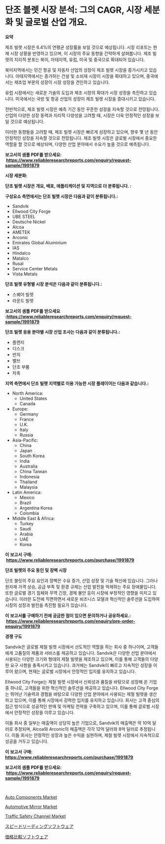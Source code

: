 <p><h1>단조 블렛 시장 분석: 그의 CAGR, 시장 세분화 및 글로벌 산업 개요.</h1></p><p><strong>요약</strong></p>
<p><p>제조 빌렛 시장은 6.4%의 연평균 성장률을 보일 것으로 예상됩니다. 시장 리포트는 현재 시장 상황을 반영하고 있으며, 이 시장의 주요 동향을 간략하게 살펴봅니다. 제조 빌렛의 지리적 분포는 북미, 아태지역, 유럽, 미국 및 중국으로 확대되어 있습니다.</p><p>북미지역에서는 민간 항공 및 자동차 산업의 성장이 제조 빌렛 시장을 증가시키고 있습니다. 아태지역에서는 증가하는 건설 및 소비재 시장이 시장을 확대하고 있으며, 중국에서는 제조업 부문의 성장이 시장 성장을 견인하고 있습니다.</p><p>유럽 시장에서는 새로운 기술의 도입과 제조 시장의 확대가 시장 성장을 촉진하고 있습니다. 미국에서는 국방 및 항공 산업의 성장이 제조 빌렛 시장을 증대시키고 있습니다.</p><p>전반적으로, 제조 빌렛 시장은 예측 기간 동안 꾸준한 성장을 지속할 것으로 전망됩니다. 산업의 다양한 성장 동력과 지리적 다양성을 고려할 때, 시장은 더욱 안정적인 성장을 보일 것으로 예상됩니다.</p><p>이러한 동향들을 고려할 때, 제조 빌렛 시장은 빠르게 성장하고 있으며, 향후 몇 년 동안 안정적인 성장을 지속할 것으로 전망됩니다. 제조 빌렛 시장은 글로벌 시장에서 중요한 역할을 할 것으로 예상되며, 다양한 산업 분야에서 수요가 높을 것으로 예측됩니다.</p></p>
<p><strong>보고서의 샘플 PDF를 받으세요: &nbsp;<a href="https://www.reliableresearchreports.com/enquiry/request-sample/1991879">https://www.reliableresearchreports.com/enquiry/request-sample/1991879</a></strong></p>
<p><strong>시장 세분화:</strong></p>
<p><strong> 단조 빌렛 시장은 개요, 배포, 애플리케이션 및 지역으로 더 분류됩니다. :</strong></p>
<p><strong>구성요소 측면에서는 단조 빌렛 시장은 다음과 같이 분류됩니다.:</strong></p>
<p><ul><li>Sandvik</li><li>Ellwood City Forge</li><li>UBE STEEL</li><li>Deutsche Nickel</li><li>Alcoa</li><li>AMETEK</li><li>Arconic</li><li>Emirates Global Aluminium</li><li>IAS</li><li>Hindalco</li><li>Matalco</li><li>Rusal</li><li>Service Center Metals</li><li>Vista Metals</li></ul></p>
<p><strong> 단조 빌렛 유형별 시장 분석은 다음과 같이 분류됩니다.:</strong></p>
<p><ul><li>스퀘어 빌렛</li><li>라운드 빌렛</li></ul></p>
<p><strong>보고서의 샘플 PDF를 받으세요 :<a href="https://www.reliableresearchreports.com/enquiry/request-sample/1991879">https://www.reliableresearchreports.com/enquiry/request-sample/1991879</a></strong></p>
<p><strong> 단조 빌렛 응용 분야별 시장 산업 조사는 다음과 같이 분류됩니다.:</strong></p>
<p><ul><li>플랜지</li><li>디스크</li><li>반지</li><li>밸브</li><li>단조 부품</li><li>차축</li></ul></p>
<p><strong>지역 측면에서 단조 빌렛 지역별로 이용 가능한 시장 플레이어는 다음과 같습니다.:</strong></p>
<p><ul>
    <li>
        North America:
        <ul>
            <li>United States</li>
            <li>Canada</li>
        </ul>
    </li>
    <li>
        Europe:
        <ul>
            <li>Germany</li>
            <li>France</li>
            <li>U.K.</li>
            <li>Italy</li>
            <li>Russia</li>
        </ul>
    </li>
    <li>
        Asia-Pacific:
        <ul>
            <li>China</li>
            <li>Japan</li>
            <li>South Korea</li>
            <li>India</li>
            <li>Australia</li>
            <li>China Taiwan</li>
            <li>Indonesia</li>
            <li>Thailand</li>
            <li>Malaysia</li>
        </ul>
    </li>
    <li>
        Latin America:
        <ul>
            <li>Mexico</li>
            <li>Brazil</li>
            <li>Argentina Korea</li>
            <li>Colombia</li>
        </ul>
    </li>
    <li>
        Middle East & Africa:
        <ul>
            <li>Turkey</li>
            <li>Saudi</li>
            <li>Arabia</li>
            <li>UAE</li>
            <li>Korea</li>
        </ul>
    </li>
    </ul></p>
<p><strong>이 보고서 구매: &nbsp;<a href="https://www.reliableresearchreports.com/purchase/1991879">https://www.reliableresearchreports.com/purchase/1991879</a></strong></p>
<p><strong>단조 빌렛의 주요 동인 및 장벽 시장</strong></p>
<p><p>단조 블릿의 주요 요인과 장벽은 수요 증가, 산업 성장 및 기술 혁신에 있습니다. 그러나 원자재 가격 상승, 공급 부족 및 환경 규제는 산업 발전을 억제하는 주요 장애물입니다. 또한 글로벌 경기 침체와 무역 긴장, 경제 불안 등이 시장에 부정적인 영향을 미치고 있습니다. 이러한 도전에 직면하면서 새로운 비즈니스 모델과 혁신적인 솔루션을 도입하여 시장의 성장과 발전을 촉진할 필요가 있습니다.</p></p>
<p><strong>이 보고서를 구매하기 전에 궁금한 점이 있으면 문의하거나 공유하세요.: &nbsp;<a href="https://www.reliableresearchreports.com/enquiry/pre-order-enquiry/1991879">https://www.reliableresearchreports.com/enquiry/pre-order-enquiry/1991879</a></strong></p>
<p><strong>경쟁 구도</strong></p>
<p><p>Sandvik은 글로벌 제철 빌렛 시장에서 선도적인 역할을 하는 회사 중 하나이며, 고객들에게 고품질의 제품과 서비스를 제공하고 있습니다. Sandvik은 다양한 산업 분야에서 사용되는 다양한 크기와 형태의 제철 빌렛을 제조하고 있으며, 이를 통해 고객들의 다양한 요구 사항을 충족시키고 있습니다. 과거에는 Sandvik이 빠르고 지속적인 성장을 이루어 왔으며, 현재는 글로벌 시장에서 안정적인 입지를 유지하고 있습니다.</p><p>Ellwood City Forge는 제철 빌렛 시장에서 신뢰성과 품질을 바탕으로 성장해 온 기업 중 하나로, 고객들을 위한 혁신적인 솔루션을 제공하고 있습니다. Ellwood City Forge는 뛰어난 기술력과 경험을 바탕으로 다양한 산업 분야에서 사용되는 제철 빌렛을 생산하고 있으며, 이를 통해 시장에서 강력한 입지를 유지하고 있습니다. 회사는 고객 중심의 접근 방식으로 성공적인 판매 및 마케팅 전략을 구축하고 있으며, 이를 통해 글로벌 시장에서 안정적인 성장을 이루고 있습니다.</p><p>이들 회사 중 일부는 매출액이 상당히 높은 기업으로, Sandvik의 매출액은 약 10억 달러로 추정되며, Alcoa와 Arconic의 매출액은 각각 12억 달러와 8억 달러로 추정됩니다. 이들 회사는 안정적인 성장과 높은 수익을 실현하며, 제철 빌렛 시장에서 지속적으로 성공을 거두고 있습니다.</p></p>
<p><strong>이 보고서 구매: &nbsp; <a href="https://www.reliableresearchreports.com/purchase/1991879">https://www.reliableresearchreports.com/purchase/1991879</a></strong></p>
<p><strong>보고서의 샘플 PDF를 받으세요: &nbsp;<a href="https://www.reliableresearchreports.com/enquiry/request-sample/1991879">https://www.reliableresearchreports.com/enquiry/request-sample/1991879</a></strong><strong></strong></p>
<p>&nbsp;</p>
<p><p><a href="https://issuu.com/reportprime-2/docs/auto-components-market-size-2030.pptx">Auto Components Market</a></p><p><a href="https://issuu.com/reportprime-2/docs/automotive-mirror-market-size-2030.pptx">Automotive Mirror Market</a></p><p><a href="https://github.com/biheemgalvinlouises6hokrh3h/Market-Research-Report-List-1/blob/main/traffic-safety-channel-market.md">Traffic Safety Channel Market</a></p><p><a href="https://github.com/EthanMorar2011/Market-Research-Report-List-1/blob/main/34034949661.md">スピードリーディングソフトウェア</a></p><p><a href="https://github.com/dzy793153605/Market-Research-Report-List-1/blob/main/50848809660.md">価格比較ソフトウェア</a></p></p>
